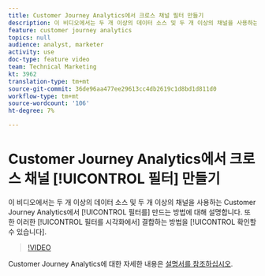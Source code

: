 ```yaml
---
title: Customer Journey Analytics에서 크로스 채널 필터 만들기
description: 이 비디오에서는 두 개 이상의 데이터 소스 및 두 개 이상의 채널을 사용하는 Customer Journey Analytics에서 필터를 만드는 방법에 대해 설명합니다. 또한 이러한 필터를 시각화에서 결합하는 방법도 확인할 수 있습니다.
feature: customer journey analytics
topics: null
audience: analyst, marketer
activity: use
doc-type: feature video
team: Technical Marketing
kt: 3962
translation-type: tm+mt
source-git-commit: 36de96aa477ee29613cc4db2619c1d8bd1d811d0
workflow-type: tm+mt
source-wordcount: '106'
ht-degree: 7%

---
```



# Customer Journey Analytics에서 크로스 채널 [!UICONTROL 필터] 만들기

이 비디오에서는 두 개 이상의 데이터 소스 및 두 개 이상의 채널을 사용하는 Customer Journey Analytics에서 [!UICONTROL 필터를] 만드는 방법에 대해 설명합니다. 또한 이러한 [!UICONTROL 필터를 시각화에서] 결합하는 방법을 [!UICONTROL 확인할 수 있습니다].

>[!VIDEO](https://video.tv.adobe.com/v/31983/?quality=12)

Customer Journey Analytics에 대한 자세한 내용은 [설명서를 참조하십시오](https://docs.adobe.com/content/help/ko-KR/analytics-platform/using/cja-landing.html).
